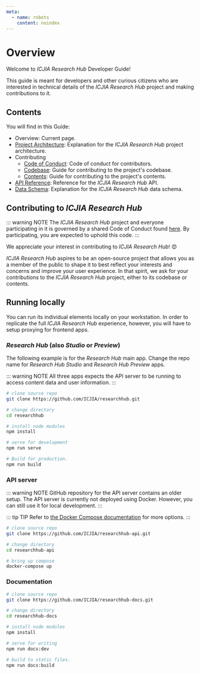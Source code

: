 ```yaml
---
meta:
  - name: robots
    content: noindex
---
```


<AlertCOVID />

# Overview

Welcome to _ICJIA Research Hub_ Developer Guide!

This guide is meant for developers and other curious citizens who are interested in technical details of the _ICJIA Research Hub_ project and making contributions to it.

## Contents

You will find in this Guide:

- Overview: Current page.
- [Project Architecture](architecture.md): Explanation for the _ICJIA Research Hub_ project architecture.
- Contributing
  - [Code of Conduct](contributing/code_of_conduct.md): Code of conduct for contributors.
  - [Codebase](contributing/codebase.md): Guide for contributing to the project's codebase.
  - [Contents](contributing/contents.md): Guide for contributing to the project's contents.
- [API Reference](api.md): Reference for the _ICJIA Research Hub_ API.
- [Data Schema](schema.md): Explanation for the _ICJIA Research Hub_ data schema.

## Contributing to _ICJIA Research Hub_

::: warning NOTE
The _ICJIA Research Hub_ project and everyone participating in it is governed by a shared Code of Conduct found [here](contributing/code_of_conduct.md). By participating, you are expected to uphold this code.
:::

We appreciate your interest in contributing to _ICJIA Research Hub_! :heart_eyes:

_ICJIA Research Hub_ aspires to be an open-source project that allows you as a member of the public to shape it to best reflect your interests and concerns and improve your user experience. In that spirit, we ask for your contributions to the _ICJIA Research Hub_ project, either to its codebase or contents.

## Running locally

You can run its individual elements locally on your workstation. In order to replicate the full _ICJIA Research Hub_ experience, however, you will have to setup proxying for frontend apps.

### _Research Hub_ (also _Studio_ or _Preview_)

The following example is for the _Research Hub_ main app. Change the repo name for _Research Hub Studio_ and _Research Hub Preview_ apps.

::: warning NOTE
All three apps expects the API server to be running to access content data and user information.
:::

```sh
# clone source repo
git clone https://github.com/ICJIA/researchhub.git

# change directory
cd researchhub

# install node modules
npm install

# serve for development
npm run serve

# Build for production.
npm run build
```

### API server

::: warning NOTE
GitHub repository for the API server contains an older setup. The API server is currently not deployed using Docker. However, you can still use it for local development.
:::

::: tip TIP
Refer to [the Docker Compose documentation](https://docs.docker.com/compose/) for more options.
:::

```sh
# clone source repo
git clone https://github.com/ICJIA/researchhub-api.git

# change directory
cd researchhub-api

# bring up compose
docker-compose up
```

### Documentation

```sh
# clone source repo
git clone https://github.com/ICJIA/researchhub-docs.git

# change directory
cd researchhub-docs

# install node modules
npm install

# serve for writing
npm run docs:dev

# build to static files.
npm run docs:build
```

<FundingStatement />
